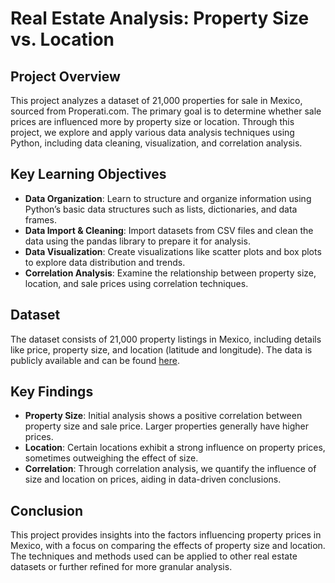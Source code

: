 # Real Estate Analysis: Property Size vs. Location

## Project Overview

This project analyzes a dataset of 21,000 properties for sale in Mexico, sourced from Properati.com. The primary goal is to determine whether sale prices are influenced more by property size or location. Through this project, we explore and apply various data analysis techniques using Python, including data cleaning, visualization, and correlation analysis.

## Key Learning Objectives

- **Data Organization**: Learn to structure and organize information using Python’s basic data structures such as lists, dictionaries, and data frames.
- **Data Import & Cleaning**: Import datasets from CSV files and clean the data using the pandas library to prepare it for analysis.
- **Data Visualization**: Create visualizations like scatter plots and box plots to explore data distribution and trends.
- **Correlation Analysis**: Examine the relationship between property size, location, and sale prices using correlation techniques.

## Dataset

The dataset consists of 21,000 property listings in Mexico, including details like price, property size, and location (latitude and longitude). The data is publicly available and can be found [here](https://www.properati.com/mx).


## Key Findings

- **Property Size**: Initial analysis shows a positive correlation between property size and sale price. Larger properties generally have higher prices.
- **Location**: Certain locations exhibit a strong influence on property prices, sometimes outweighing the effect of size.
- **Correlation**: Through correlation analysis, we quantify the influence of size and location on prices, aiding in data-driven conclusions.

## Conclusion

This project provides insights into the factors influencing property prices in Mexico, with a focus on comparing the effects of property size and location. The techniques and methods used can be applied to other real estate datasets or further refined for more granular analysis.

